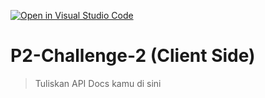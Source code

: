 [![Open in Visual Studio Code](https://classroom.github.com/assets/open-in-vscode-718a45dd9cf7e7f842a935f5ebbe5719a5e09af4491e668f4dbf3b35d5cca122.svg)](https://classroom.github.com/online_ide?assignment_repo_id=13139160&assignment_repo_type=AssignmentRepo)
# P2-Challenge-2 (Client Side)

> Tuliskan API Docs kamu di sini
